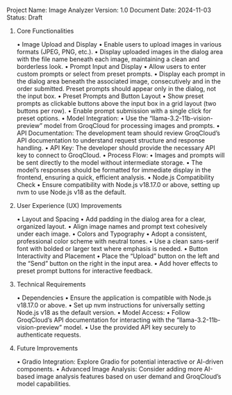 Project Name: Image Analyzer
Version: 1.0
Document Date: 2024-11-03
Status: Draft

1. Core Functionalities

	•	Image Upload and Display
	•	Enable users to upload images in various formats (JPEG, PNG, etc.).
	•	Display uploaded images in the dialog area with the file name beneath each image, maintaining a clean and borderless look.
	•	Prompt Input and Display
	•	Allow users to enter custom prompts or select from preset prompts.
	•	Display each prompt in the dialog area beneath the associated image, consecutively and in the order submitted. Preset prompts should appear only in the dialog, not the input box.
	•	Preset Prompts and Button Layout
	•	Show preset prompts as clickable buttons above the input box in a grid layout (two buttons per row).
	•	Enable prompt submission with a single click for preset options.
	•	Model Integration:
	•	Use the “llama-3.2-11b-vision-preview” model from GroqCloud for processing images and prompts.
	•	API Documentation: The development team should review GroqCloud’s API documentation to understand request structure and response handling.
	•	API Key: The developer should provide the necessary API key to connect to GroqCloud.
	•	Process Flow:
	•	Images and prompts will be sent directly to the model without intermediate storage.
	•	The model’s responses should be formatted for immediate display in the frontend, ensuring a quick, efficient analysis.
	•	Node.js Compatibility Check
	•	Ensure compatibility with Node.js v18.17.0 or above, setting up nvm to use Node.js v18 as the default.

2. User Experience (UX) Improvements

	•	Layout and Spacing
	•	Add padding in the dialog area for a clear, organized layout.
	•	Align image names and prompt text cohesively under each image.
	•	Colors and Typography
	•	Adopt a consistent, professional color scheme with neutral tones.
	•	Use a clean sans-serif font with bolded or larger text where emphasis is needed.
	•	Button Interactivity and Placement
	•	Place the “Upload” button on the left and the “Send” button on the right in the input area.
	•	Add hover effects to preset prompt buttons for interactive feedback.

3. Technical Requirements

	•	Dependencies
	•	Ensure the application is compatible with Node.js v18.17.0 or above.
	•	Set up nvm instructions for universally setting Node.js v18 as the default version.
	•	Model Access:
	•	Follow GroqCloud’s API documentation for interacting with the “llama-3.2-11b-vision-preview” model.
	•	Use the provided API key securely to authenticate requests.

4. Future Improvements

	•	Gradio Integration: Explore Gradio for potential interactive or AI-driven components.
	•	Advanced Image Analysis: Consider adding more AI-based image analysis features based on user demand and GroqCloud’s model capabilities.

